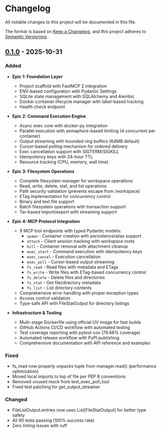 # Changelog

All notable changes to this project will be documented in this file.

The format is based on [Keep a Changelog](https://keepachangelog.com/en/1.0.0/),
and this project adheres to [Semantic Versioning](https://semver.org/spec/v2.0.0.html).

## [0.1.0] - 2025-10-31

### Added
- **Epic 1: Foundation Layer**
  - Project scaffold with FastMCP 2 integration
  - ENV-based configuration with Pydantic Settings
  - SQLite state management with SQLAlchemy and Alembic
  - Docker container lifecycle manager with label-based tracking
  - Health check endpoint

- **Epic 2: Command Execution Engine**
  - Async exec core with docker-py integration
  - Parallel execution with semaphore-based limiting (4 concurrent per container)
  - Output streaming with bounded ring buffers (64MB default)
  - Cursor-based polling mechanism for ordered delivery
  - Exec cancellation support with SIGTERM/SIGKILL
  - Idempotency keys with 24-hour TTL
  - Resource tracking (CPU, memory, wall time)

- **Epic 3: Filesystem Operations**
  - Complete filesystem manager for workspace operations
  - Read, write, delete, stat, and list operations
  - Path security validation (prevents escape from /workspace)
  - ETag implementation for concurrency control
  - Binary and text file support
  - Batch filesystem operations with transaction support
  - Tar-based import/export with streaming support

- **Epic 4: MCP Protocol Integration**
  - 9 MCP tool endpoints with typed Pydantic models:
    - `spawn` - Container creation with persistence/alias support
    - `attach` - Client session tracking with workspace roots
    - `kill` - Container removal with attachment cleanup
    - `exec_start` - Command execution with idempotency keys
    - `exec_cancel` - Execution cancellation
    - `exec_poll` - Cursor-based output streaming
    - `fs_read` - Read files with metadata and ETags
    - `fs_write` - Write files with ETag-based concurrency control
    - `fs_delete` - Delete files and directories
    - `fs_stat` - Get file/directory metadata
    - `fs_list` - List directory contents
  - Comprehensive error handling with proper exception types
  - Access control validation
  - Type-safe API with FileStatOutput for directory listings

- **Infrastructure & Tooling**
  - Multi-stage Dockerfile using official UV image for fast builds
  - GitHub Actions CI/CD workflow with automated testing
  - Test coverage reporting with pytest-cov (79.68% coverage)
  - Automated release workflow with PyPI publishing
  - Comprehensive documentation with API reference and examples

### Fixed
- fs_read now properly unpacks tuple from manager.read() (performance optimization)
- Moved local imports to top of file per PEP 8 conventions
- Removed unused mock from test_exec_poll_tool
- Fixed test patching for get_output_streamer

### Changed
- FileListOutput.entries now uses List[FileStatOutput] for better type safety
- All 90 tests passing (100% success rate)
- Zero linting issues with ruff

[0.1.0]: https://github.com/pvliesdonk/mcp-devbench/releases/tag/v0.1.0
